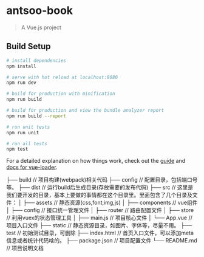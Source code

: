 # antsoo-book

> A Vue.js project

## Build Setup

``` bash
# install dependencies
npm install

# serve with hot reload at localhost:8080
npm run dev

# build for production with minification
npm run build

# build for production and view the bundle analyzer report
npm run build --report

# run unit tests
npm run unit

# run all tests
npm test
```

For a detailed explanation on how things work, check out the [guide](http://vuejs-templates.github.io/webpack/) and [docs for vue-loader](http://vuejs.github.io/vue-loader).

├── build                    // 项目构建(webpack)相关代码
├── config                   // 配置目录，包括端口号等。
├── dist                     // 运行build后生成目录(存放需要的发布代码)
├── src                      // 这里是我们要开发的目录，基本上要做的事情都在这个目录里。里面包含了几个目录及文件：
│   ├── assets               // 静态资源(css,font,img,js)
│   ├── components           // vue组件
│   ├── config               // 接口统一管理文件
│   ├── router               // 路由配置文件
│   ├── store                // 利用vuex的状态管理工具
│   ├── main.js              // 项目核心文件
│   └── App.vue            	 // 项目入口文件
├── static                 	 // 静态资源目录，如图片、字体等，尽量不用。
├── test                     // 初始测试目录，可删除
├── index.html               // 首页入口文件，可以添加meta信息或者统计代码啥的。
├── package.json             // 项目配置文件
└── README.md                // 项目说明文档